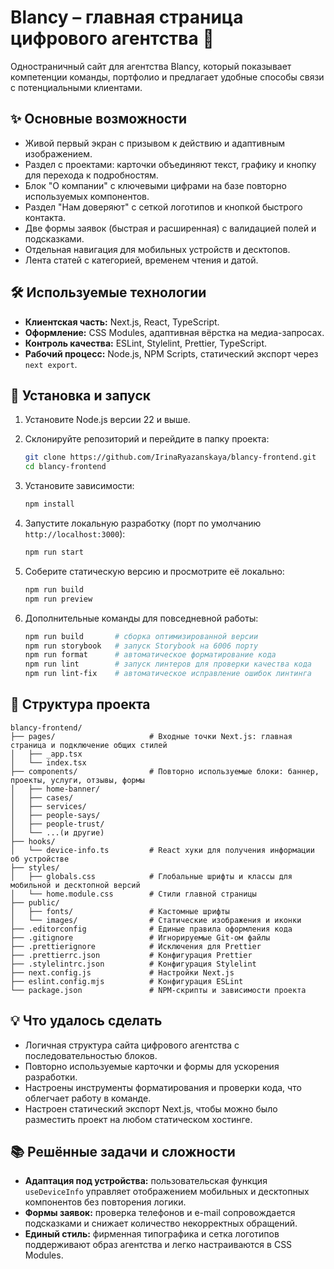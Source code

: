 # Blancy – главная страница цифрового агентства 🚀

Одностраничный сайт для агентства Blancy, который показывает компетенции команды, портфолио и
предлагает удобные способы связи с потенциальными клиентами.

## ✨ Основные возможности

- Живой первый экран с призывом к действию и адаптивным изображением.
- Раздел с проектами: карточки объединяют текст, графику и кнопку для перехода к подробностям.
- Блок "О компании" с ключевыми цифрами на базе повторно используемых компонентов.
- Раздел "Нам доверяют" с сеткой логотипов и кнопкой быстрого контакта.
- Две формы заявок (быстрая и расширенная) с валидацией полей и подсказками.
- Отдельная навигация для мобильных устройств и десктопов.
- Лента статей с категорией, временем чтения и датой.

## 🛠️ Используемые технологии

- **Клиентская часть:** Next.js, React, TypeScript.
- **Оформление:** CSS Modules, адаптивная вёрстка на медиа-запросах.
- **Контроль качества:** ESLint, Stylelint, Prettier, TypeScript.
- **Рабочий процесс:** Node.js, NPM Scripts, статический экспорт через `next export`.

## 🚀 Установка и запуск

1. Установите Node.js версии 22 и выше.
2. Склонируйте репозиторий и перейдите в папку проекта:

   ```bash
   git clone https://github.com/IrinaRyazanskaya/blancy-frontend.git
   cd blancy-frontend
   ```

3. Установите зависимости:

   ```bash
   npm install
   ```

4. Запустите локальную разработку (порт по умолчанию `http://localhost:3000`):

   ```bash
   npm run start
   ```

5. Соберите статическую версию и просмотрите её локально:

   ```bash
   npm run build
   npm run preview
   ```

6. Дополнительные команды для повседневной работы:

   ```bash
   npm run build       # сборка оптимизированной версии
   npm run storybook   # запуск Storybook на 6006 порту
   npm run format      # автоматическое форматирование кода
   npm run lint        # запуск линтеров для проверки качества кода
   npm run lint-fix    # автоматическое исправление ошибок линтинга
   ```

## 📁 Структура проекта

```text
blancy-frontend/
├── pages/                     # Входные точки Next.js: главная страница и подключение общих стилей
│   ├── _app.tsx
│   └── index.tsx
├── components/                # Повторно используемые блоки: баннер, проекты, услуги, отзывы, формы
│   ├── home-banner/
│   ├── cases/
│   ├── services/
│   ├── people-says/
│   ├── people-trust/
│   └── ...(и другие)
├── hooks/
│   └── device-info.ts         # React хуки для получения информации об устройстве
├── styles/
│   ├── globals.css            # Глобальные шрифты и классы для мобильной и десктопной версий
│   └── home.module.css        # Стили главной страницы
├── public/
│   ├── fonts/                 # Кастомные шрифты
│   └── images/                # Статические изображения и иконки
├── .editorconfig              # Единые правила оформления кода
├── .gitignore                 # Игнорируемые Git-ом файлы
├── .prettierignore            # Исключения для Prettier
├── .prettierrc.json           # Конфигурация Prettier
├── .stylelintrc.json          # Конфигурация Stylelint
├── next.config.js             # Настройки Next.js
├── eslint.config.mjs          # Конфигурация ESLint
└── package.json               # NPM-скрипты и зависимости проекта
```

## 💡 Что удалось сделать

- Логичная структура сайта цифрового агентства с последовательностью блоков.
- Повторно используемые карточки и формы для ускорения разработки.
- Настроены инструменты форматирования и проверки кода, что облегчает работу в команде.
- Настроен статический экспорт Next.js, чтобы можно было разместить проект на любом статическом
  хостинге.

## 📚 Решённые задачи и сложности

- **Адаптация под устройства:** пользовательская функция `useDeviceInfo` управляет отображением
  мобильных и десктопных компонентов без повторения логики.
- **Формы заявок:** проверка телефонов и e-mail сопровождается подсказками и снижает количество
  некорректных обращений.
- **Единый стиль:** фирменная типографика и сетка логотипов поддерживают образ агентства и легко
  настраиваются в CSS Modules.
